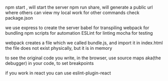 npm start , will start the server
npm run share, will generate a public url where others can view my local work
for other commands check package.json

we use  express to create the server
				babel for transpiling
				webpack for bundling
				npm scripts for automation
				ESLint for linting
				mocha for testing
				
webpack creates a file which we called bundle.js, and import it in index.html
				the file does not exist physically, but it is in memory
				
to see the original code you write, in the browser, 
	use source maps aka(the debugger) in your code, to set breakpoints				

if you work in react you can use eslint-plugin-react
